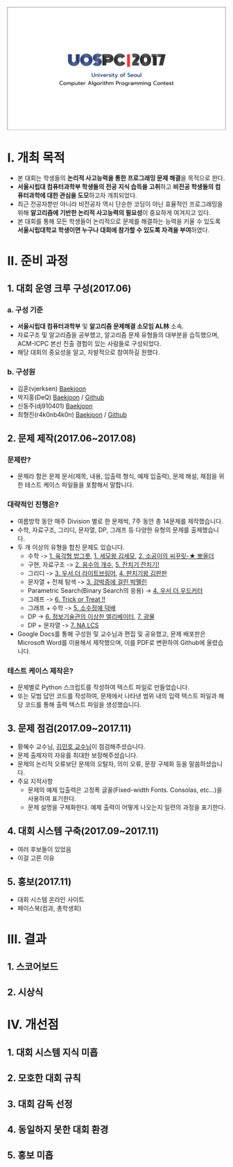 ![uospc2017logo](./uospc2017logo.PNG?raw=true "uospc2017logo")
# I. 개최 목적
* 본 대회는 학생들의 **논리적 사고능력을 통한 프로그래밍 문제 해결**을 목적으로 한다. 
* **서울시립대 컴퓨터과학부 학생들의 전공 지식 습득을 고취**하고 **비전공 학생들의 컴퓨터과학에 대한 관심을 도모**하고자 개최되었다. 
* 최근 전공자뿐만 아니라 비전공자 역시 단순한 코딩이 아닌 효율적인 프로그래밍을 위해 **알고리즘에 기반한 논리적 사고능력의 필요성**이 중요하게 여겨지고 있다.
* 본 대회를 통해 모든 학생들이 논리적으로 문제를 해결하는 능력을 키울 수 있도록 **서울시립대학교 학생이면 누구나 대회에 참가할 수 있도록 자격을 부여**하였다.
# II. 준비 과정
## 1. 대회 운영 크루 구성(2017.06)
### a. 구성 기준
* **서울시립대 컴퓨터과학부** 및 **알고리즘 문제해결 소모임 AL林** 소속.
* 자료구조 및 알고리즘을 공부했고, 알고리즘 문제 유형들의 대부분을 습득했으며, ACM-ICPC 본선 진출 경험이 있는 사람들로 구성되었다.
* 해당 대회의 중요성을 알고, 자발적으로 참여하길 원했다.
### b. 구성원
* 김훈(vjerksen) [Baekjoon](https://www.acmicpc.net/user/vjerksen)
* 박지홍(DeQ) [Baekjoon](https://www.acmicpc.net/user/jhpark1109) / [Github](https://github.com/jhpark1109)
* 신동주(dj910401) [Baekjoon](https://www.acmicpc.net/user/dj910401)
* 최형진(r4k0nb4k0n) [Baekjoon](https://www.acmicpc.net/user/r4k0nb4k0n) / [Github](https://github.com/r4k0nb4k0n)
## 2. 문제 제작(2017.06~2017.08)
### 문제란?
* 문제라 함은 문제 문서(제목, 내용, 입출력 형식, 예제 입출력), 문제 해설, 채점을 위한 테스트 케이스 파일들을 포함해서 말합니다.
### 대략적인 진행은?
* 여름방학 동안 매주 Division 별로 한 문제씩, 7주 동안 총 14문제를 제작했습니다.
* 수학, 자료구조, 그리디, 문자열, DP, 그래프 등 다양한 유형의 문제를 출제했습니다.
* 두 개 이상의 유형을 합친 문제도 있습니다.
  * 수학 -> [1. 육각형 밥그릇](./div1/p1), [1. 세모왕 김세모](./div2/p1), [2. 소공이의 씨꾸릿-★ 뽀올더](./div2/p2)
  * 구현, 자료구조 -> [2. 음수의 개수](./div1/p2), [5. 잔치기 잔치기!](./div2/p5)
  * 그리디 -> [3. 우서 더 라이트브링어](./div1/p3), [4. 판치기왕 김판판](./div2/p4)
  * 문자열 + 전체 탐색 -> [3. 강박증에 걸린 박팰린](./div2/p3)
  * Parametric Search(Binary Search의 응용) -> [4. 우서 더 우드커터](./div1/p4)
  * 그래프 -> [6. Trick or Treat !!](./div2/p6)
  * 그래프 + 수학 -> [5. 소수정예 덕배](./div1/p5)
  * DP -> [6. 정보기술관의 이상한 엘리베이터](./div1/p6), [7. 광물](./div1/p7)
  * DP + 문자열 -> [7. NA LCS](./div2/p7)
* Google Docs를 통해 구성원 및 교수님과 편집 및 공유했고, 문제 배포판은 Microsoft Word를 이용해서 제작했으며, 이를 PDF로 변환하여 Github에 올렸습니다.
### 테스트 케이스 제작은?
* 문제별로 Python 스크립트를 작성하여 텍스트 파일로 만들었습니다.
* 또는 모범 답안 코드를 작성하여, 문제에서 나타낸 범위 내의 입력 텍스트 파일과 해당 코드를 통해 출력 텍스트 파일을 생성했습니다.
## 3. 문제 점검(2017.09~2017.11)
* 황혜수 교수님, [김민호 교수님](http://www.minho-kim.com/)이 점검해주셨습니다.
* 문제 출제자의 자유를 최대한 보장해주셨습니다.
* 문제의 논리적 오류보단 문제의 오탈자, 의미 오류, 문장 구체화 등을 말씀하셨습니다.
* 주요 지적사항
  * 문제의 예제 입출력은 고정폭 글꼴(Fixed-width Fonts. Consolas, etc...)을 사용하여 표기한다.
  * 문제 설명을 구체화한다. 예제 출력이 어떻게 나오는지 일련의 과정을 표기한다.
## 4. 대회 시스템 구축(2017.09~2017.11)
* 여러 후보들이 있었음
* 이걸 고른 이유
## 5. 홍보(2017.11)
* 대회 시스템 온라인 사이트
* 페이스북(컴과, 총학생회)
# III. 결과
## 1. 스코어보드
## 2. 시상식
# IV. 개선점
## 1. 대회 시스템 지식 미흡
## 2. 모호한 대회 규칙
## 3. 대회 감독 선정
## 4. 동일하지 못한 대회 환경
## 5. 홍보 미흡
